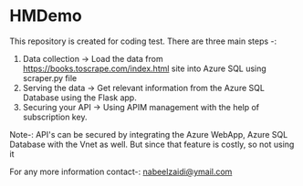 # HMDemo

This repository is created for coding test. 
There are three main steps -:
1. Data collection -> Load the data from https://books.toscrape.com/index.html site into Azure SQL using scraper.py file
2. Serving the data -> Get relevant information from the Azure SQL Database using the Flask app.
3. Securing your API -> Using APIM management with the help of subscription key.

Note-: API's can be secured by integrating the Azure WebApp, Azure SQL Database with the Vnet as well. But since that feature is costly, so not using it


For any more information contact-:
nabeelzaidi@ymail.com
